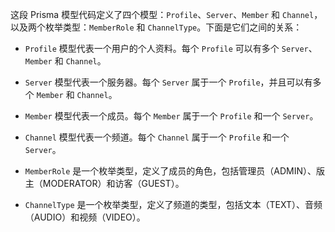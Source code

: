这段 Prisma 模型代码定义了四个模型：`Profile`、`Server`、`Member` 和 `Channel`，以及两个枚举类型：`MemberRole` 和 `ChannelType`。下面是它们之间的关系：

- `Profile` 模型代表一个用户的个人资料。每个 `Profile` 可以有多个 `Server`、`Member` 和 `Channel`。

- `Server` 模型代表一个服务器。每个 `Server` 属于一个 `Profile`，并且可以有多个 `Member` 和 `Channel`。

- `Member` 模型代表一个成员。每个 `Member` 属于一个 `Profile` 和一个 `Server`。

- `Channel` 模型代表一个频道。每个 `Channel` 属于一个 `Profile` 和一个 `Server`。

- `MemberRole` 是一个枚举类型，定义了成员的角色，包括管理员（ADMIN）、版主（MODERATOR）和访客（GUEST）。

- `ChannelType` 是一个枚举类型，定义了频道的类型，包括文本（TEXT）、音频（AUDIO）和视频（VIDEO）。
